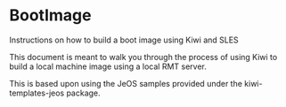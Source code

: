 # BootImage
Instructions on how to build a boot image using Kiwi and SLES

This document is meant to walk you through the process of using Kiwi to build a local machine image using a local RMT server.

This is based upon using the JeOS samples provided under the kiwi-templates-jeos package.



